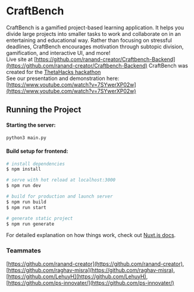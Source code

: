 # CraftBench

CraftBench is a gamified project-based learning application. It helps you divide large projects into smaller tasks to work and collaborate on in an entertaining and educational way. Rather than focusing on stressful deadlines, CraftBench encourages motivation through subtopic division, gamification, and interactive UI, and more!\
Live site at [https://github.com/ranand-creator/Craftbench-Backend](https://github.com/ranand-creator/Craftbench-Backend)
CraftBench was created for the [ThetaHacks hackathon](https://thetahacks.tech/)\
See our presentation and demonstration here: [https://www.youtube.com/watch?v=7SYwerXP02w](https://www.youtube.com/watch?v=7SYwerXP02w)

## Running the Project
#### Starting the server:
```bash
python3 main.py
```

#### Build setup for frontend:
```bash
# install dependencies
$ npm install

# serve with hot reload at localhost:3000
$ npm run dev

# build for production and launch server
$ npm run build
$ npm run start

# generate static project
$ npm run generate
```

For detailed explanation on how things work, check out [Nuxt.js docs](https://nuxtjs.org).

### Teammates
[https://github.com/ranand-creator](https://github.com/ranand-creator), [https://github.com/raghav-misra](https://github.com/raghav-misra), [https://github.com/LehuyH](https://github.com/LehuyH), [https://github.com/ps-innovater/](https://github.com/ps-innovater/)
